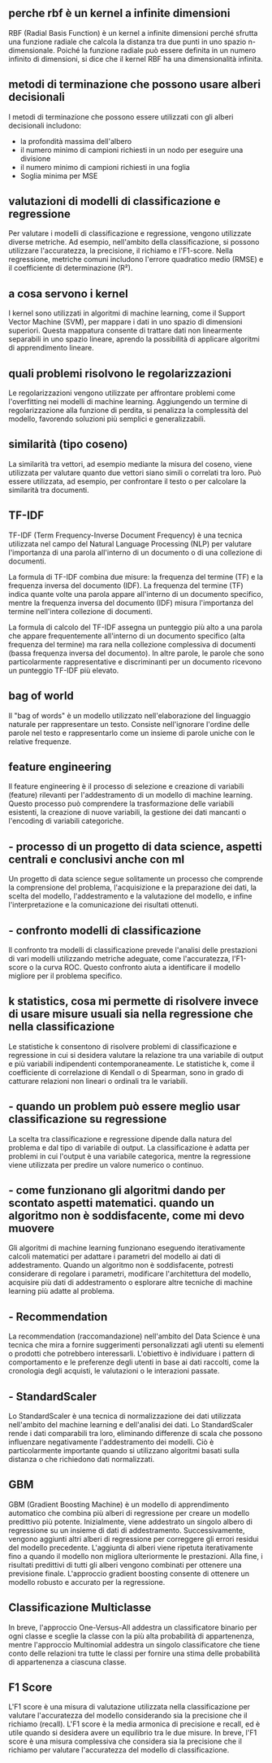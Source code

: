 ## perche rbf è un kernel a infinite dimensioni
RBF (Radial Basis Function) è un kernel a infinite dimensioni perché sfrutta una funzione radiale che calcola la distanza tra due punti in uno spazio n-dimensionale. Poiché la funzione radiale può essere definita in un numero infinito di dimensioni, si dice che il kernel RBF ha una dimensionalità infinita.

## metodi di terminazione che possono usare alberi decisionali

I metodi di terminazione che possono essere utilizzati con gli alberi decisionali includono:
* la profondità massima dell'albero
* il numero minimo di campioni richiesti in un nodo per eseguire una divisione
* il numero minimo di campioni richiesti in una foglia
* Soglia minima per MSE

## valutazioni di modelli di classificazione e regressione 
Per valutare i modelli di classificazione e regressione, vengono utilizzate diverse metriche. Ad esempio, nell'ambito della classificazione, si possono utilizzare l'accuratezza, la precisione, il richiamo e l'F1-score. Nella regressione, metriche comuni includono l'errore quadratico medio (RMSE) e il coefficiente di determinazione (R²).

## a cosa servono i kernel
I kernel sono utilizzati in algoritmi di machine learning, come il Support Vector Machine (SVM), per mappare i dati in uno spazio di dimensioni superiori. Questa mappatura consente di trattare dati non linearmente separabili in uno spazio lineare, aprendo la possibilità di applicare algoritmi di apprendimento lineare.

## quali problemi risolvono le regolarizzazioni
Le regolarizzazioni vengono utilizzate per affrontare problemi come l'overfitting nei modelli di machine learning. Aggiungendo un termine di regolarizzazione alla funzione di perdita, si penalizza la complessità del modello, favorendo soluzioni più semplici e generalizzabili.

## similarità (tipo coseno)

La similarità tra vettori, ad esempio mediante la misura del coseno, viene utilizzata per valutare quanto due vettori siano simili o correlati tra loro. Può essere utilizzata, ad esempio, per confrontare il testo o per calcolare la similarità tra documenti.

## TF-IDF
TF-IDF (Term Frequency-Inverse Document Frequency) è una tecnica utilizzata nel campo del Natural Language Processing (NLP) per valutare l'importanza di una parola all'interno di un documento o di una collezione di documenti.

La formula di TF-IDF combina due misure: la frequenza del termine (TF) e la frequenza inversa del documento (IDF). La frequenza del termine (TF) indica quante volte una parola appare all'interno di un documento specifico, mentre la frequenza inversa del documento (IDF) misura l'importanza del termine nell'intera collezione di documenti.

La formula di calcolo del TF-IDF assegna un punteggio più alto a una parola che appare frequentemente all'interno di un documento specifico (alta frequenza del termine) ma rara nella collezione complessiva di documenti (bassa frequenza inversa del documento). In altre parole, le parole che sono particolarmente rappresentative e discriminanti per un documento ricevono un punteggio TF-IDF più elevato.

## bag of world 
Il "bag of words" è un modello utilizzato nell'elaborazione del linguaggio naturale per rappresentare un testo. Consiste nell'ignorare l'ordine delle parole nel testo e rappresentarlo come un insieme di parole uniche con le relative frequenze.

## feature engineering
Il feature engineering è il processo di selezione e creazione di variabili (feature) rilevanti per l'addestramento di un modello di machine learning. Questo processo può comprendere la trasformazione delle variabili esistenti, la creazione di nuove variabili, la gestione dei dati mancanti o l'encoding di variabili categoriche.

## - processo di un progetto di data science, aspetti centrali e conclusivi anche con ml 
Un progetto di data science segue solitamente un processo che comprende la comprensione del problema, l'acquisizione e la preparazione dei dati, la scelta del modello, l'addestramento e la valutazione del modello, e infine l'interpretazione e la comunicazione dei risultati ottenuti.

## - confronto modelli di classificazione
Il confronto tra modelli di classificazione prevede l'analisi delle prestazioni di vari modelli utilizzando metriche adeguate, come l'accuratezza, l'F1-score o la curva ROC. Questo confronto aiuta a identificare il modello migliore per il problema specifico.

## k statistics, cosa mi permette di risolvere invece di usare misure usuali sia nella regressione che nella classificazione
Le statistiche k consentono di risolvere problemi di classificazione e regressione in cui si desidera valutare la relazione tra una variabile di output e più variabili indipendenti contemporaneamente. Le statistiche k, come il coefficiente di correlazione di Kendall o di Spearman, sono in grado di catturare relazioni non lineari o ordinali tra le variabili.

## - quando un problem può essere meglio usar classificazione su regressione
La scelta tra classificazione e regressione dipende dalla natura del problema e dal tipo di variabile di output. La classificazione è adatta per problemi in cui l'output è una variabile categorica, mentre la regressione viene utilizzata per predire un valore numerico o continuo.

## - come funzionano gli algoritmi dando per scontato aspetti matematici. quando un algoritmo non è soddisfacente, come mi devo muovere
Gli algoritmi di machine learning funzionano eseguendo iterativamente calcoli matematici per adattare i parametri del modello ai dati di addestramento. Quando un algoritmo non è soddisfacente, potresti considerare di regolare i parametri, modificare l'architettura del modello, acquisire più dati di addestramento o esplorare altre tecniche di machine learning più adatte al problema.

## - Recommendation 
La recommendation (raccomandazione) nell'ambito del Data Science è una tecnica che mira a fornire suggerimenti personalizzati agli utenti su elementi o prodotti che potrebbero interessarli. L'obiettivo è individuare i pattern di comportamento e le preferenze degli utenti in base ai dati raccolti, come la cronologia degli acquisti, le valutazioni o le interazioni passate.

## - StandardScaler
Lo StandardScaler è una tecnica di normalizzazione dei dati utilizzata nell'ambito del machine learning e dell'analisi dei dati.  Lo StandardScaler rende i dati comparabili tra loro, eliminando differenze di scala che possono influenzare negativamente l'addestramento dei modelli. Ciò è particolarmente importante quando si utilizzano algoritmi basati sulla distanza o che richiedono dati normalizzati.

## GBM
GBM (Gradient Boosting Machine) è un modello di apprendimento automatico che combina più alberi di regressione per creare un modello predittivo più potente. Inizialmente, viene addestrato un singolo albero di regressione su un insieme di dati di addestramento. Successivamente, vengono aggiunti altri alberi di regressione per correggere gli errori residui del modello precedente. L'aggiunta di alberi viene ripetuta iterativamente fino a quando il modello non migliora ulteriormente le prestazioni. Alla fine, i risultati predittivi di tutti gli alberi vengono combinati per ottenere una previsione finale. L'approccio gradient boosting consente di ottenere un modello robusto e accurato per la regressione.

## Classificazione Multiclasse
In breve, l'approccio One-Versus-All addestra un classificatore binario per ogni classe e sceglie la classe con la più alta probabilità di appartenenza, mentre l'approccio Multinomial addestra un singolo classificatore che tiene conto delle relazioni tra tutte le classi per fornire una stima delle probabilità di appartenenza a ciascuna classe.

## F1 Score
L'F1 score è una misura di valutazione utilizzata nella classificazione per valutare l'accuratezza del modello considerando sia la precisione che il richiamo (recall). L'F1 score è la media armonica di precisione e recall, ed è utile quando si desidera avere un equilibrio tra le due misure.
In breve, l'F1 score è una misura complessiva che considera sia la precisione che il richiamo per valutare l'accuratezza del modello di classificazione.
